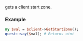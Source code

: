 gets a client start zone.
### Example

```perl
my $val = $client->GetStartZone();
quest::say($val); # Returns uint
```